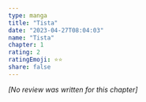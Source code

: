 ```yaml
---
type: manga
title: "Tista"
date: "2023-04-27T08:04:03"
name: "Tista"
chapter: 1
rating: 2
ratingEmoji: ⭐️⭐️
share: false
---
```


*[No review was written for this chapter]*
